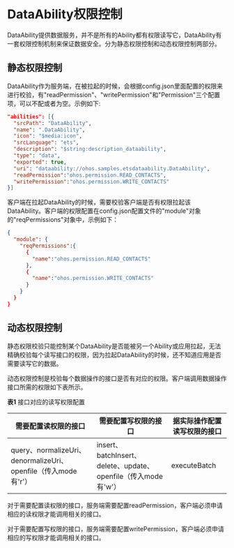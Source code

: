 # DataAbility权限控制


DataAbility提供数据服务，并不是所有的Ability都有权限读写它，DataAbility有一套权限控制机制来保证数据安全。分为静态权限控制和动态权限控制两部分。


## 静态权限控制

DataAbility作为服务端，在被拉起的时候，会根据config.json里面配置的权限来进行校验，有"readPermission"、"writePermission"和"Permission"三个配置项，可以不配或者为空。示例如下:


```json
"abilities": [{
  "srcPath": "DataAbility",
  "name": ".DataAbility",
  "icon": "$media:icon",
  "srcLanguage": "ets",
  "description": "$string:description_dataability",
  "type": "data",
  "exported": true,
  "uri": "dataability://ohos.samples.etsdataability.DataAbility",
  "readPermission":"ohos.permission.READ_CONTACTS",
  "writePermission":"ohos.permission.WRITE_CONTACTS"
}]
```

客户端在拉起DataAbility的时候，需要校验客户端是否有权限拉起该DataAbility。客户端的权限配置在config.json配置文件的"module"对象的"reqPermissions"对象中，示例如下：


```json
{
  "module": {
    "reqPermissions":{
      {
        "name":"ohos.permission.READ_CONTACTS"
      },
      {
        "name":"ohos.permission.WRITE_CONTACTS"
      }
    }
  }
}
```


## 动态权限控制

静态权限校验只能控制某个DataAbility是否能被另一个Ability或应用拉起，无法精确校验每个读写接口的权限，因为拉起DataAbility的时候，还不知道应用是否需要读写它的数据。

动态权限控制是校验每个数据操作的接口是否有对应的权限。客户端调用数据操作接口所需的权限如下表所示。

  **表1** 接口对应的读写权限配置

| 需要配置读权限的接口 | 需要配置写权限的接口 | 据实际操作配置读写权限的接口 |
| -------- | -------- | -------- |
| query、normalizeUri、denormalizeUri、openfile（传入mode有'r'） | insert、batchInsert、delete、update、openfile（传入mode有'w'） | executeBatch |

对于需要配置读权限的接口，服务端需要配置readPermission，客户端必须申请相应的读权限才能调用相关的接口。

对于需要配置写权限的接口，服务端需要配置writePermission，客户端必须申请相应的写权限才能调用相关的接口。

